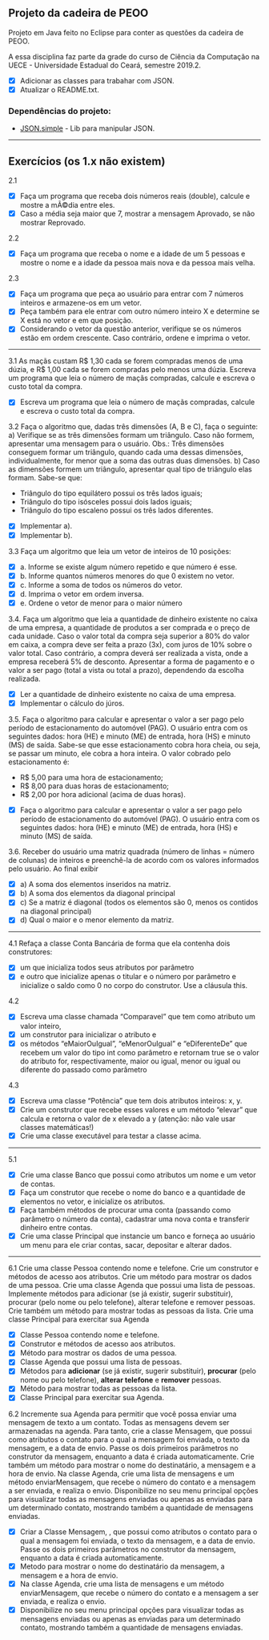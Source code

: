 ## Projeto da cadeira de PEOO
Projeto em Java feito no Eclipse para conter as questões da cadeira de PEOO.

A essa disciplina faz parte da grade do curso de Ciência da Computação na UECE - Universidade Estadual do Ceará, semestre 2019.2.

- [x] Adicionar as classes para trabahar com JSON.
- [x] Atualizar o README.txt.

### Dependências do projeto:

 * [JSON.simple](https://mvnrepository.com/artifact/com.googlecode.json-simple/json-simple) - Lib para manipular JSON.
---

## Exercícios (os 1.x não existem)

2.1
- [x] Faça um programa que receba dois números reais (double), calcule e mostre a mÃ©dia entre eles.
- [x] Caso a média seja maior que 7, mostrar a mensagem Aprovado, se não mostrar Reprovado.

2.2
- [x] Faça um programa que receba o nome e a idade de um 5 pessoas e mostre o nome e a idade da pessoa mais nova e da pessoa mais velha.

2.3 
- [x] Faça um programa que peça ao usuário para entrar com 7 números inteiros e armazene-os em um vetor. 
- [x] Peça também para ele entrar com outro número inteiro X e determine se X está no vetor e em que posição. 
- [x] Considerando o vetor da questão anterior, verifique se os números estão em ordem crescente. Caso contrário, ordene e imprima o vetor.

---

3.1 As maçãs custam R$ 1,30 cada se forem compradas menos de uma dúzia, e R$ 1,00 cada se forem compradas pelo menos uma dúzia. Escreva um programa que leia o número de maçãs compradas, calcule e escreva o custo total da compra.

- [x] Escreva um programa que leia o número de maçãs compradas, calcule e escreva o custo total da compra.

3.2 Faça o algoritmo que, dadas três dimensões (A, B e C), faça o seguinte: 
a) Verifique se as três dimensões formam um triângulo. Caso não formem, apresentar uma mensagem para o usuário. Obs.: Três dimensões conseguem formar um triângulo, quando cada uma dessas dimensões, individualmente, for menor que a soma das outras duas dimensões.
b) Caso as dimensões formem um triângulo, apresentar qual tipo de triângulo elas formam. Sabe-se que:
 * Triângulo do tipo equilátero possui os três lados iguais; 
 * Triângulo do tipo isósceles possui dois lados iguais;
 * Triângulo do tipo escaleno possui os três lados diferentes.

- [x] Implementar a).
- [x] Implementar b).

3.3 Faça um algoritmo que leia um vetor de inteiros de 10 posições: 
- [x] a. Informe se existe algum número repetido e que número é esse.
- [x] b. Informe quantos números menores do que 0 existem no vetor.
- [x] c. Informe a soma de todos os números do vetor.
- [x] d. Imprima o vetor em ordem inversa.
- [x] e. Ordene o vetor de menor para o maior número

3.4. Faça um algoritmo que leia a quantidade de dinheiro existente no caixa de uma empresa, a quantidade de produtos a ser comprada e o preço de cada unidade. Caso o valor total da compra seja superior a 80% do valor em caixa, a compra deve ser feita a prazo (3x), com juros de 10% sobre o valor total. Caso contrário, a compra deverá ser realizada a vista, onde a empresa receberá 5% de desconto. Apresentar a forma de pagamento e o valor a ser pago (total a vista ou total a prazo), dependendo da escolha realizada.

- [x] Ler a quantidade de dinheiro existente no caixa de uma empresa.
- [x] Implementar o cálculo do júros.

3.5. Faça o algoritmo para calcular e apresentar o valor a ser pago pelo período de estacionamento do automóvel (PAG). O usuário entra com os seguintes dados: hora (HE) e minuto (ME) de entrada, hora (HS) e minuto (MS) de saída. Sabe-se que esse estacionamento cobra hora cheia, ou seja, se passar um minuto, ele cobra a hora inteira. O valor cobrado pelo estacionamento é:
 * R$ 5,00 para uma hora de estacionamento;
 * R$ 8,00 para duas horas de estacionamento;
 * R$ 2,00 por hora adicional (acima de duas horas).
 
 -[x] Faça o algoritmo para calcular e apresentar o valor a ser pago pelo período de estacionamento do automóvel (PAG). O usuário entra com os seguintes dados: hora (HE) e minuto (ME) de entrada, hora (HS) e minuto (MS) de saída.

3.6. Receber do usuário uma matriz quadrada (número de linhas = número de colunas) de inteiros e preenchê-la de acordo com os valores informados pelo usuário. Ao final exibir 
- [x] a) A soma dos elementos inseridos na matriz.
- [x] b) A soma dos elementos da diagonal principal 
- [x] c) Se a matriz é diagonal (todos os elementos são 0, menos os contidos na diagonal principal)
- [x] d) Qual o maior e o menor elemento da matriz.

---

4.1 Refaça a classe Conta Bancária de forma que ela contenha dois construtores: 

- [x] um que inicializa todos seus atributos por parâmetro 
 -[x] e outro que inicialize apenas o titular e o número por parâmetro e inicialize o saldo como 0 no corpo do construtor. Use a cláusula this. 

4.2 
- [x] Escreva uma classe chamada “Comparavel” que tem como atributo um valor inteiro, 
- [x] um construtor para inicializar o atributo e
- [x] os métodos “eMaiorOuIgual”, “eMenorOuIgual” e “eDiferenteDe” que recebem um valor do tipo int como parâmetro e retornam true se o valor do atributo for, respectivamente, maior ou igual, menor ou igual ou diferente do passado como parâmetro 

4.3 
- [x] Escreva uma classe “Potência” que tem dois atributos inteiros: x, y. 
- [x] Crie um construtor que recebe esses valores e um método “elevar” que calcula e retorna o valor de x elevado a y (atenção: não vale usar classes matemáticas!) 
- [x] Crie uma classe executável para testar a classe acima.

---

5.1 
- [x] Crie uma classe Banco que possui como atributos um nome e um vetor de contas. 
- [x] Faça um construtor que recebe o nome do banco e a quantidade de elementos no vetor, e inicialize os atributos. 
- [x] Faça também métodos de procurar uma conta (passando como parâmetro o número da conta), cadastrar uma nova conta e transferir dinheiro entre contas. 
- [x] Crie uma classe Principal que instancie um banco e forneça ao usuário um menu para ele criar contas, sacar, depositar e alterar dados.

 ---

6.1 Crie uma classe Pessoa contendo nome e telefone. Crie um construtor e métodos de acesso aos atributos. Crie um método para mostrar os dados de uma pessoa. Crie uma classe Agenda que possui uma lista de pessoas. Implemente métodos para adicionar (se já existir, sugerir substituir), procurar (pelo nome ou pelo telefone), alterar telefone e remover pessoas. Crie também um método para mostrar todas as pessoas da lista. Crie uma classe Principal para exercitar sua Agenda

- [x] Classe Pessoa contendo nome e telefone.
- [x] Construtor e métodos de acesso aos atributos. 
- [x] Método para mostrar os dados de uma pessoa.
- [x] Classe Agenda que possui uma lista de pessoas.
- [x] Métodos para <b>adicionar</b> (se já existir, sugerir substituir), <b>procurar</b> (pelo nome ou pelo telefone), <b>alterar telefone</b> e <b>remover</b> pessoas.
- [x] Método para mostrar todas as pessoas da lista.
- [x] Classe Principal para exercitar sua Agenda.

6.2 Incremente sua Agenda para permitir que você possa enviar uma mensagem de texto a um contato. Todas as mensagens devem ser armazenadas na agenda. Para tanto, crie a classe Mensagem, que possui como atributos o contato para o qual a mensagem foi enviada, o texto da mensagem, e a data de envio. Passe os dois primeiros parâmetros no construtor da mensagem, enquanto a data é criada automaticamente. Crie também um método para mostrar o nome do destinatário, a mensagem e a hora de envio. Na classe Agenda, crie uma lista de mensagens e um método enviarMensagem, que recebe o número do contato e a mensagem a ser enviada, e realiza o envio. Disponibilize no seu menu principal opções para visualizar todas as mensagens enviadas ou apenas as enviadas para um determinado contato, mostrando também a quantidade de mensagens enviadas.

- [x] Criar a Classe Mensagem, , que possui como atributos o contato para o qual a mensagem foi enviada, o texto da mensagem, e a data de envio. Passe os dois primeiros parâmetros no construtor da mensagem, enquanto a data é criada automaticamente.
- [x] Metodo para mostrar o nome do destinatário da mensagem, a mensagem e a hora de envio.
- [x] Na classe Agenda, crie uma lista de mensagens e um método enviarMensagem, que recebe o número do contato e a mensagem a ser enviada, e realiza o envio.
- [x] Disponibilize no seu menu principal opções para visualizar todas as mensagens enviadas ou apenas as enviadas para um determinado contato, mostrando também a quantidade de mensagens enviadas.
